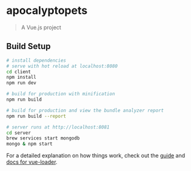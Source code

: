 # apocalyptopets

> A Vue.js project

## Build Setup

``` bash
# install dependencies
# serve with hot reload at localhost:8080
cd client
npm install
npm run dev

# build for production with minification
npm run build

# build for production and view the bundle analyzer report
npm run build --report

# server runs at http://localhost:8081
cd server
brew services start mongodb
mongo & npm start
```

For a detailed explanation on how things work, check out the [guide](http://vuejs-templates.github.io/webpack/) and [docs for vue-loader](http://vuejs.github.io/vue-loader).
